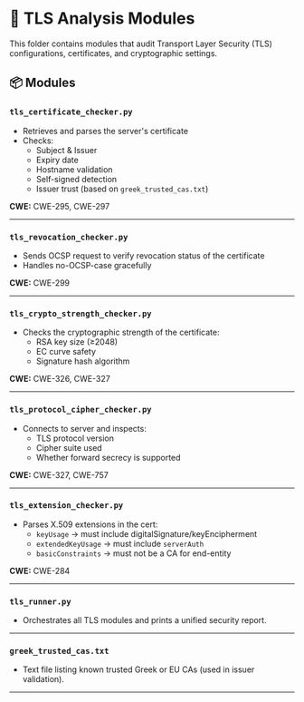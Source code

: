 # 🔐 TLS Analysis Modules

This folder contains modules that audit Transport Layer Security (TLS) configurations, certificates, and cryptographic settings.

## 📦 Modules

### `tls_certificate_checker.py`
- Retrieves and parses the server's certificate
- Checks:
  - Subject & Issuer
  - Expiry date
  - Hostname validation
  - Self-signed detection
  - Issuer trust (based on `greek_trusted_cas.txt`)

**CWE:** CWE-295, CWE-297

---

### `tls_revocation_checker.py`
- Sends OCSP request to verify revocation status of the certificate
- Handles no-OCSP-case gracefully

**CWE:** CWE-299

---

### `tls_crypto_strength_checker.py`
- Checks the cryptographic strength of the certificate:
  - RSA key size (≥2048)
  - EC curve safety
  - Signature hash algorithm

**CWE:** CWE-326, CWE-327

---

### `tls_protocol_cipher_checker.py`
- Connects to server and inspects:
  - TLS protocol version
  - Cipher suite used
  - Whether forward secrecy is supported

**CWE:** CWE-327, CWE-757

---

### `tls_extension_checker.py`
- Parses X.509 extensions in the cert:
  - `keyUsage` → must include digitalSignature/keyEncipherment
  - `extendedKeyUsage` → must include `serverAuth`
  - `basicConstraints` → must not be a CA for end-entity

**CWE:** CWE-284

---

### `tls_runner.py`
- Orchestrates all TLS modules and prints a unified security report.

---

### `greek_trusted_cas.txt`
- Text file listing known trusted Greek or EU CAs (used in issuer validation).

---
